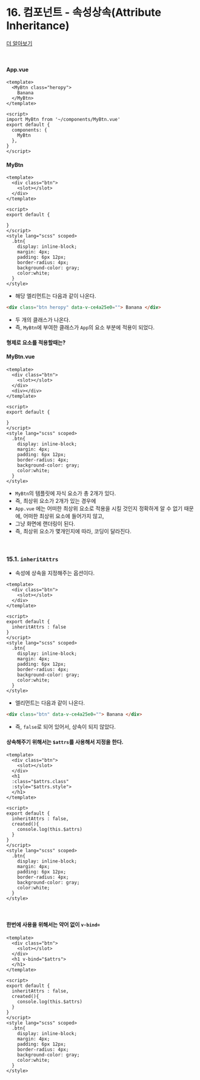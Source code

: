 # 16. 컴포넌트 - 속성상속(Attribute Inheritance)

[더 알아보기](https://kr.vuejs.org/v2/guide/components.html)

<br/>

#### App.vue

```vue
<template>
  <MyBtn class="heropy">
    Banana
  </MyBtn>
</template>

<script>
import MyBtn from '~/components/MyBtn.vue'
export default {
  components: {
    MyBtn
  },
}
</script>
```

#### MyBtn

```vue
<template>
  <div class="btn">
    <slot></slot>
  </div>
</template>

<script>
export default {

}
</script>
<style lang="scss" scoped>
  .btn{
    display: inline-block;
    margin: 4px;
    padding: 6px 12px;
    border-radius: 4px;
    background-color: gray;
    color:white;
  }
</style>
```

- 해당 엘리먼트는 다음과 같이 나온다.

```html
<div class="btn heropy" data-v-ce4a25e0=""> Banana </div>
```

- 두 개의 클래스가 나온다. 
- 즉, `MyBtn`에 부여한 클래스가 `App`의 요소 부분에 적용이 되었다.

#### 형제로 요소를 적용할때는?

#### MyBtn.vue

```vue
<template>
  <div class="btn">
    <slot></slot>
  </div>
  <div></div>
</template>

<script>
export default {

}
</script>
<style lang="scss" scoped>
  .btn{
    display: inline-block;
    margin: 4px;
    padding: 6px 12px;
    border-radius: 4px;
    background-color: gray;
    color:white;
  }
</style>
```

- `MyBtn`의 템플릿에 자식 요소가 총 2개가 있다.
- 즉, 최상위 요소가 2개가 있는 경우에
- `App.vue` 에는 어떠한 최상위 요소로 적용을 시킬 것인지 정확하게 알 수 없기 때문에, 어떠한 최상위 요소에 들어가지 않고,
- 그냥 화면에 랜더링이 된다.
- 즉, 최상위 요소가 몇개인지에 따라, 코딩이 달라진다.

<br/>

### 15.1. `inheritAttrs` 

- 속성에 상속을 지정해주는 옵션이다.

```vue
<template>
  <div class="btn">
    <slot></slot>
  </div>
</template>

<script>
export default {
  inheritAttrs : false
}
</script>
<style lang="scss" scoped>
  .btn{
    display: inline-block;
    margin: 4px;
    padding: 6px 12px;
    border-radius: 4px;
    background-color: gray;
    color:white;
  }
</style>
```

- 엘리먼트는 다음과 같이 나온다.

```html
<div class="btn" data-v-ce4a25e0=""> Banana </div>
```

- 즉, `false`로 되어 있어서, 상속이 되지 않았다.



#### 상속해주기 위해서는 `$attrs`를 사용해서 지정을 한다.

```vue
<template>
  <div class="btn">
    <slot></slot>
  </div>
  <h1 
  :class="$attrs.class"
  :style="$attrs.style">
  </h1>
</template>

<script>
export default {
  inheritAttrs : false,
  created(){
    console.log(this.$attrs)
  }
}
</script>
<style lang="scss" scoped>
  .btn{
    display: inline-block;
    margin: 4px;
    padding: 6px 12px;
    border-radius: 4px;
    background-color: gray;
    color:white;
  }
</style>
```

<br/>

#### 한번에 사용을 위해서는 약어 없이 `v-bind=`

```vue
<template>
  <div class="btn">
    <slot></slot>
  </div>
  <h1 v-bind="$attrs">
  </h1>
</template>

<script>
export default {
  inheritAttrs : false,
  created(){
    console.log(this.$attrs)
  }
}
</script>
<style lang="scss" scoped>
  .btn{
    display: inline-block;
    margin: 4px;
    padding: 6px 12px;
    border-radius: 4px;
    background-color: gray;
    color:white;
  }
</style>
```

